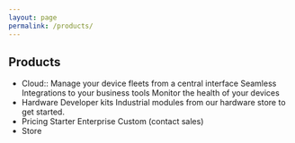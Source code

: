 ```yaml
---
layout: page
permalink: /products/
---
```


## Products
- Cloud::
	Manage your device fleets from a central interface
	Seamless Integrations to your business tools
	Monitor the health of your devices
- Hardware
	Developer kits
	Industrial modules
		from our hardware store to get started.
- Pricing
Starter
Enterprise
Custom (contact sales)
- Store
